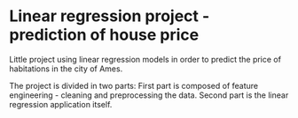 # Linear regression project - prediction of house price
Little project using linear regression models in order to predict the price of habitations in the city of Ames.

The project is divided in two parts:
First part is composed of feature engineering - cleaning and preprocessing the data.
Second part is the linear regression application itself.
